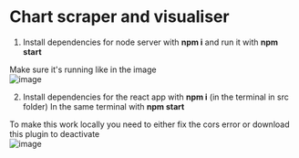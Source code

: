 # Chart scraper and visualiser
1) Install dependencies for node server with **npm i** and run it with **npm start**  


Make sure it's running like in the image  
![image](https://user-images.githubusercontent.com/64712227/149634537-bda3bab8-0e57-450e-bf9a-88af9f8d3f61.png)

2) Install dependencies for the react app with **npm i** (in the terminal in src folder)
In the same terminal with **npm start**

To make this work locally you need to either fix the cors error or download this plugin to deactivate  
![image](https://user-images.githubusercontent.com/64712227/149634490-61069080-1fcf-4cf2-ba18-b71213b0671d.png)
